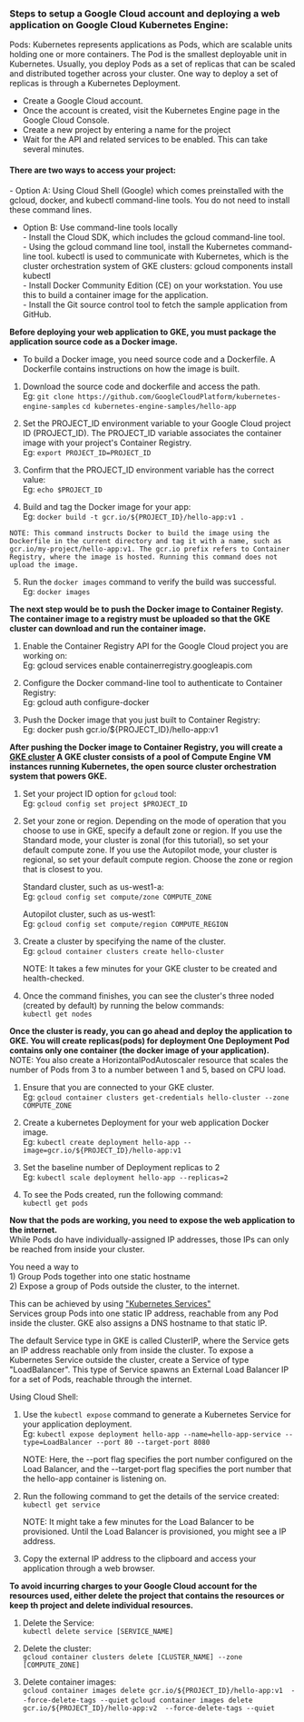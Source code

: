 <h3>Steps to setup a Google Cloud account and deploying a web application on Google Cloud Kubernetes Engine:</h3>

Pods: Kubernetes represents applications as Pods, which are scalable units holding one or more containers. The Pod is the smallest deployable unit in Kubernetes. Usually, you deploy Pods as a set of replicas that can be scaled and distributed together across your cluster. One way to deploy a set of replicas is through a Kubernetes Deployment.

- Create a Google Cloud account.
- Once the account is created, visit the Kubernetes Engine page in the Google Cloud Console.
- Create a new project by entering a name for the project 
- Wait for the API and related services to be enabled. This can take several minutes.

<h4>There are two ways to access your project:</h4>
- Option A: Using Cloud Shell (Google) which comes preinstalled with the gcloud, docker, and kubectl command-line tools. You do not need to install these command lines.  

- Option B: Use command-line tools locally  
      - Install the Cloud SDK, which includes the gcloud command-line tool.  
      - Using the gcloud command line tool, install the Kubernetes command-line tool. kubectl is used to communicate with Kubernetes, which is the cluster orchestration system of GKE clusters: gcloud components install kubectl  
      - Install Docker Community Edition (CE) on your workstation. You use this to build a container image for the application.  
      - Install the Git source control tool to fetch the sample application from GitHub.  


     
**Before deploying your web application to GKE, you must package the application source code as a Docker image.**
- To build a Docker image, you need source code and a Dockerfile. A Dockerfile contains instructions on how the image is built.

1. Download the source code and dockerfile and access the path.  
   Eg: 
      `git clone https://github.com/GoogleCloudPlatform/kubernetes-engine-samples`
      `cd kubernetes-engine-samples/hello-app`
      
 2. Set the PROJECT_ID environment variable to your Google Cloud project ID (PROJECT_ID). The PROJECT_ID variable associates the container image with your project's Container Registry.       
    Eg:
       `export PROJECT_ID=PROJECT_ID`
 
 3. Confirm that the PROJECT_ID environment variable has the correct value:  
    Eg: 
       `echo $PROJECT_ID`
       
  4. Build and tag the Docker image for your app:  
     Eg: 
        `docker build -t gcr.io/${PROJECT_ID}/hello-app:v1 .`
    
    NOTE: This command instructs Docker to build the image using the Dockerfile in the current directory and tag it with a name, such as gcr.io/my-project/hello-app:v1. The gcr.io prefix refers to Container Registry, where the image is hosted. Running this command does not upload the image.   
    
  5. Run the `docker images` command to verify the build was successful.   
     Eg: 
        `docker images`
   
 **The next step would be to push the Docker image to Container Registy. The container image to a registry must be uploaded so that the GKE cluster 
 can download and run the container image.**
   
 1. Enable the Container Registry API for the Google Cloud project you are working on:    
    Eg: 
       gcloud services enable containerregistry.googleapis.com

 2. Configure the Docker command-line tool to authenticate to Container Registry:  
    Eg:
       gcloud auth configure-docker

3. Push the Docker image that you just built to Container Registry:  
    Eg: 
       docker push gcr.io/${PROJECT_ID}/hello-app:v1
       
**After pushing the Docker image to Container Registry, you will create a [GKE cluster](https://cloud.google.com/kubernetes-engine/docs/concepts/cluster-architecture)
 A GKE cluster consists of a pool of Compute Engine VM instances running Kubernetes, the open source cluster orchestration system that powers GKE.**
 
1. Set your project ID option for `gcloud` tool:   
   Eg: 
      `gcloud config set project $PROJECT_ID`

2. Set your zone or region. Depending on the mode of operation that you choose to use in GKE, specify a default zone or region. If you use the Standard mode, your cluster is zonal (for this tutorial), so set your default compute zone. If you use the Autopilot mode, your cluster is regional, so set your default compute region. Choose the zone or region that is closest to you.
  
   Standard cluster, such as us-west1-a:  
   Eg: 
      `gcloud config set compute/zone COMPUTE_ZONE`

   Autopilot cluster, such as us-west1:  
   Eg: 
    `gcloud config set compute/region COMPUTE_REGION`
    
 3. Create a cluster by specifying the name of the cluster.  
    Eg:
       `gcloud container clusters create hello-cluster`
    
    NOTE: It takes a few minutes for your GKE cluster to be created and health-checked.   
 
 4. Once the command finishes, you can see the cluster's three noded (created by default) by running the below commands:    
    `kubectl get nodes`
    
**Once the cluster is ready, you can go ahead and deploy the application to GKE. You will create replicas(pods) for deployment
One Deployment Pod contains only one container (the docker image of your application).**  
NOTE: You also create a HorizontalPodAutoscaler resource that scales the number of Pods from 3 to a number between 1 and 5, based on CPU load.

1. Ensure that you are connected to your GKE cluster.   
   Eg: 
      `gcloud container clusters get-credentials hello-cluster --zone COMPUTE_ZONE`
      
2. Create a kubernetes Deployment for your web application Docker image.  
   Eg: 
      `kubectl create deployment hello-app --image=gcr.io/${PROJECT_ID}/hello-app:v1`
      
3. Set the baseline number of Deployment replicas to 2  
   Eg: 
      `kubectl scale deployment hello-app --replicas=2`
 
 4. To see the Pods created, run the following command:  
    `kubectl get pods`
    
 **Now that the pods are working, you need to expose the web application to the internet.**  
 While Pods do have individually-assigned IP addresses, those IPs can only be reached from inside your cluster.
 
You need a way to   
    1) Group Pods together into one static hostname   
    2) Expose a group of Pods outside the cluster, to the internet.
    
This can be achieved by using ["Kubernetes Services"](https://kubernetes.io/docs/concepts/services-networking/service/)    
Services group Pods into one static IP address, reachable from any Pod inside the cluster. GKE also assigns a DNS hostname to that static IP.

The default Service type in GKE is called ClusterIP, where the Service gets an IP address reachable only from inside the cluster. To expose a Kubernetes Service outside the cluster, create a Service of type "LoadBalancer". This type of Service spawns an External Load Balancer IP for a set of Pods, reachable through the internet.

Using Cloud Shell:  
1. Use the `kubectl expose` command to generate a Kubernetes Service for your application deployment.  
   Eg: 
      `kubectl expose deployment hello-app --name=hello-app-service --type=LoadBalancer --port 80 --target-port 8080`
      
    NOTE: Here, the --port flag specifies the port number configured on the Load Balancer, and the --target-port flag specifies the port number that the hello-app container is listening on.
    
2. Run the following command to get the details of the service created:  
   `kubectl get service`
   
   NOTE:  It might take a few minutes for the Load Balancer to be provisioned. Until the Load Balancer is provisioned, you might see a <pending> IP address.
   
3. Copy the external IP address to the clipboard and access your application through a web browser.   

**To avoid incurring charges to your Google Cloud account for the resources used, either delete the project that contains the resources or keep th project and delete individual resources.**   

1. Delete the Service:   
   `kubectl delete service [SERVICE_NAME]`
   
2. Delete the cluster:  
   `gcloud container clusters delete [CLUSTER_NAME] --zone [COMPUTE_ZONE]`
   
3. Delete container images:   
   `gcloud container images delete gcr.io/${PROJECT_ID}/hello-app:v1  --force-delete-tags --quiet`
   `gcloud container images delete gcr.io/${PROJECT_ID}/hello-app:v2  --force-delete-tags --quiet`
   
 
 
 
 
